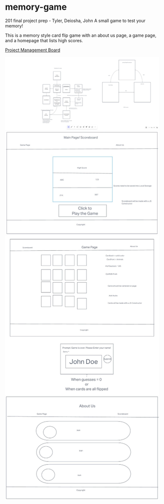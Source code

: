 # memory-game

201 final project prep - Tyler, Deiosha, John
A small game to test your memory!

This is a memory style card flip game with an about us page, a game page, and a homepage that lists high scores.

[Project Management Board](https://github.com/orgs/Card-Flip/projects/2/views/1)  

![Domain Model](Wireframe/domain_model.jpg)  
![Wireframe Landing Page](Wireframe/whiteboard_-_landing_page.jpg)  
![Wireframe Game](Wireframe/whiteboard_-_game_page.jpg)  
![Wireframe About Us](Wireframe/whiteboard_-_about_us.jpg)  
